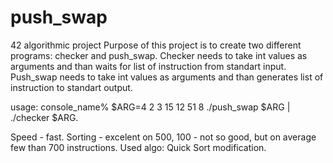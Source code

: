 # push_swap
42 algorithmic project
Purpose of this project is to create two different programs: checker and push_swap.
Checker needs to take int values as arguments and than waits for list of instruction from standart input. 
Push_swap needs to take int values as arguments and than generates list of instruction to standart output.


usage: console_name% $ARG=4 2 3 15 12 51 8 ./push_swap $ARG | ./checker $ARG.

Speed - fast.
Sorting - excelent on 500, 100 - not so good, but on average few than 700 instructions.
Used algo: Quick Sort modification. 
